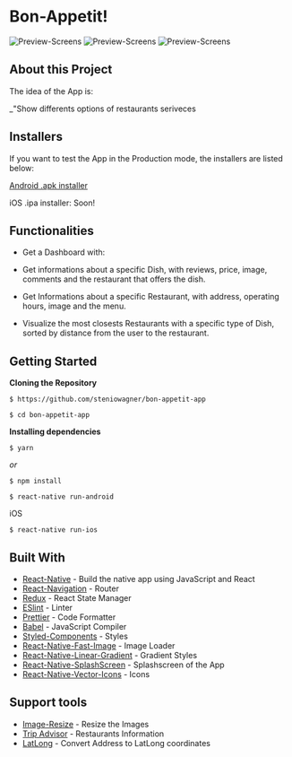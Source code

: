 

# Bon-Appetit!

![Preview-Screens](https://github.com/academyyyy12/Papu-Restaurant/blob/master/ss1.png)
![Preview-Screens](https://github.com/academyyyy12/Papu-Restaurant/blob/master/ss2.png)
![Preview-Screens](https://github.com/academyyyy12/Papu-Restaurant/blob/master/ss3.png)



## About this Project

The idea of the App is:

_"Show differents options of restaurants seriveces



## Installers

If you want to test the App in the Production mode, the installers are listed below:

[Android .apk installer](https://drive.google.com/file/d/1us880aD81EhrlYra527tGJHW3jN7R6Eh/view?usp=sharing)

iOS .ipa installer: Soon!

## Functionalities

- Get a Dashboard with:

- Get informations about a specific Dish, with reviews, price, image, comments and the restaurant that offers the dish.

- Get Informations about a specific Restaurant, with address, operating hours, image and the menu.

- Visualize the most closests Restaurants with a specific type of Dish, sorted by distance from the user to the restaurant.

## Getting Started


**Cloning the Repository**

```
$ https://github.com/steniowagner/bon-appetit-app

$ cd bon-appetit-app
```

**Installing dependencies**

```
$ yarn
```

_or_

```
$ npm install
```

```
$ react-native run-android
```

iOS

```
$ react-native run-ios
```

## Built With

- [React-Native](https://facebook.github.io/react-native/) - Build the native app using JavaScript and React
- [React-Navigation](https://reactnavigation.org/docs/en/getting-started.html) - Router
- [Redux](https://redux.js.org/) - React State Manager
- [ESlint](https://eslint.org/) - Linter
- [Prettier](https://prettier.io/) - Code Formatter
- [Babel](https://babeljs.io/) - JavaScript Compiler
- [Styled-Components](https://www.styled-components.com/) - Styles
- [React-Native-Fast-Image](https://github.com/DylanVann/react-native-fast-image) - Image Loader
- [React-Native-Linear-Gradient](https://github.com/react-native-community/react-native-linear-gradient) - Gradient Styles
- [React-Native-SplashScreen](https://github.com/crazycodeboy/react-native-splash-screen) - Splashscreen of the App
- [React-Native-Vector-Icons](https://github.com/oblador/react-native-vector-icons) - Icons

## Support tools

- [Image-Resize](https://imageresize.org) - Resize the Images
- [Trip Advisor](https://www.tripadvisor.com.br) - Restaurants Information
- [LatLong](https://www.latlong.net) - Convert Address to LatLong coordinates

